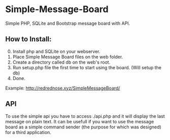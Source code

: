 Simple-Message-Board
====================

Simple PHP, SQLite and Bootstrap message board with API.

How to Install:
---------------

0. Install php and SQLite on your webserver.
0. Place Simple Message Board files on the web folder.
0. Create a directory called db on the web's root.
0. Run setup.php file the first time to start using the board. (Will setup the db)
0. Done.

Example: http://redrednose.xyz/SimpleMessageBoard/

API
---

To use the simple api you have to access ./api.php and it will display the last message on plain text. It can be usefull if you want to use the message board as a simple command sender (the purpose for which was designed) for a third application.
